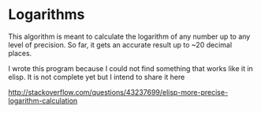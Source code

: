 # Logarithms
This algorithm is meant to calculate the logarithm of any number up to any level of precision. So far, it gets an accurate result up to ~20 decimal places.

I wrote this program because I could not find something that works like it in elisp. It is not complete yet but I intend to share it here

http://stackoverflow.com/questions/43237699/elisp-more-precise-logarithm-calculation
